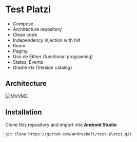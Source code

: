 # Test Platzi
- Compose
- Architecture repository
- Clean code
- Independency Injection with hilt 
- Room
- Paging
- Uso de Either (functional programing)
- States, Events
- Gradle kts (Version catalog)


## Architecture

![MVVM3](https://github.com/andresbelt/MuyTest/blob/master/diagram.png)

## Installation
Clone this repository and import into **Android Studio**

```bash
git clone https://github.com/andresbelt/test-platzi.git
```
